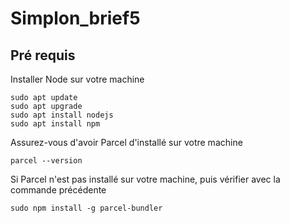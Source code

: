 # Simplon_brief5
## Pré requis

Installer Node sur votre machine

```node --version # pour voir si node est installé, si non exécuter les commandes suivantes
sudo apt update
sudo apt upgrade
sudo apt install nodejs
sudo apt install npm
```
Assurez-vous d'avoir Parcel d'installé sur votre machine

```
parcel --version

```

Si Parcel n'est pas installé sur votre machine, puis vérifier avec la commande précédente

```
sudo npm install -g parcel-bundler

```